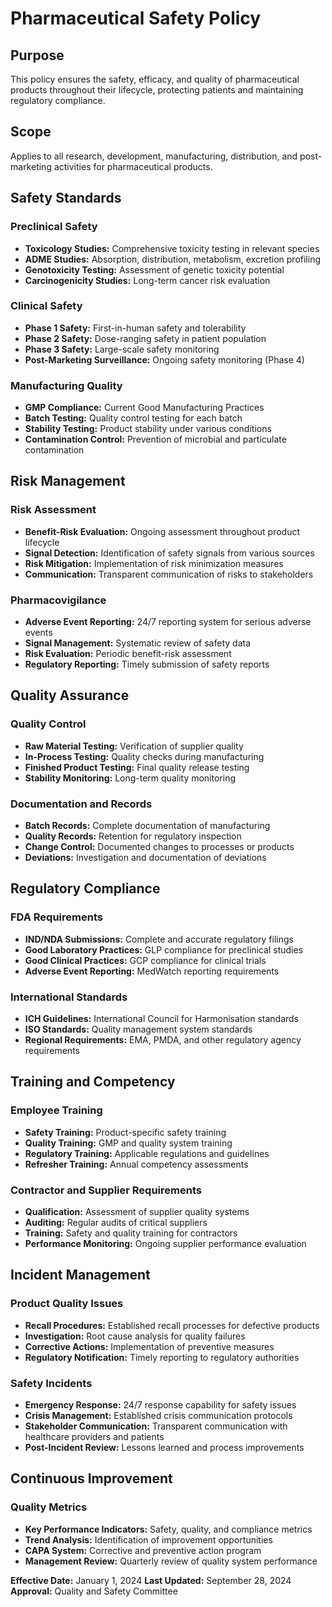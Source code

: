 # Pharmaceutical Safety Policy

## Purpose
This policy ensures the safety, efficacy, and quality of pharmaceutical products throughout their lifecycle, protecting patients and maintaining regulatory compliance.

## Scope
Applies to all research, development, manufacturing, distribution, and post-marketing activities for pharmaceutical products.

## Safety Standards

### Preclinical Safety
- **Toxicology Studies:** Comprehensive toxicity testing in relevant species
- **ADME Studies:** Absorption, distribution, metabolism, excretion profiling
- **Genotoxicity Testing:** Assessment of genetic toxicity potential
- **Carcinogenicity Studies:** Long-term cancer risk evaluation

### Clinical Safety
- **Phase 1 Safety:** First-in-human safety and tolerability
- **Phase 2 Safety:** Dose-ranging safety in patient population
- **Phase 3 Safety:** Large-scale safety monitoring
- **Post-Marketing Surveillance:** Ongoing safety monitoring (Phase 4)

### Manufacturing Quality
- **GMP Compliance:** Current Good Manufacturing Practices
- **Batch Testing:** Quality control testing for each batch
- **Stability Testing:** Product stability under various conditions
- **Contamination Control:** Prevention of microbial and particulate contamination

## Risk Management

### Risk Assessment
- **Benefit-Risk Evaluation:** Ongoing assessment throughout product lifecycle
- **Signal Detection:** Identification of safety signals from various sources
- **Risk Mitigation:** Implementation of risk minimization measures
- **Communication:** Transparent communication of risks to stakeholders

### Pharmacovigilance
- **Adverse Event Reporting:** 24/7 reporting system for serious adverse events
- **Signal Management:** Systematic review of safety data
- **Risk Evaluation:** Periodic benefit-risk assessment
- **Regulatory Reporting:** Timely submission of safety reports

## Quality Assurance

### Quality Control
- **Raw Material Testing:** Verification of supplier quality
- **In-Process Testing:** Quality checks during manufacturing
- **Finished Product Testing:** Final quality release testing
- **Stability Monitoring:** Long-term quality monitoring

### Documentation and Records
- **Batch Records:** Complete documentation of manufacturing
- **Quality Records:** Retention for regulatory inspection
- **Change Control:** Documented changes to processes or products
- **Deviations:** Investigation and documentation of deviations

## Regulatory Compliance

### FDA Requirements
- **IND/NDA Submissions:** Complete and accurate regulatory filings
- **Good Laboratory Practices:** GLP compliance for preclinical studies
- **Good Clinical Practices:** GCP compliance for clinical trials
- **Adverse Event Reporting:** MedWatch reporting requirements

### International Standards
- **ICH Guidelines:** International Council for Harmonisation standards
- **ISO Standards:** Quality management system standards
- **Regional Requirements:** EMA, PMDA, and other regulatory agency requirements

## Training and Competency

### Employee Training
- **Safety Training:** Product-specific safety training
- **Quality Training:** GMP and quality system training
- **Regulatory Training:** Applicable regulations and guidelines
- **Refresher Training:** Annual competency assessments

### Contractor and Supplier Requirements
- **Qualification:** Assessment of supplier quality systems
- **Auditing:** Regular audits of critical suppliers
- **Training:** Safety and quality training for contractors
- **Performance Monitoring:** Ongoing supplier performance evaluation

## Incident Management

### Product Quality Issues
- **Recall Procedures:** Established recall processes for defective products
- **Investigation:** Root cause analysis for quality failures
- **Corrective Actions:** Implementation of preventive measures
- **Regulatory Notification:** Timely reporting to regulatory authorities

### Safety Incidents
- **Emergency Response:** 24/7 response capability for safety issues
- **Crisis Management:** Established crisis communication protocols
- **Stakeholder Communication:** Transparent communication with healthcare providers and patients
- **Post-Incident Review:** Lessons learned and process improvements

## Continuous Improvement

### Quality Metrics
- **Key Performance Indicators:** Safety, quality, and compliance metrics
- **Trend Analysis:** Identification of improvement opportunities
- **CAPA System:** Corrective and preventive action program
- **Management Review:** Quarterly review of quality system performance

**Effective Date:** January 1, 2024
**Last Updated:** September 28, 2024
**Approval:** Quality and Safety Committee
